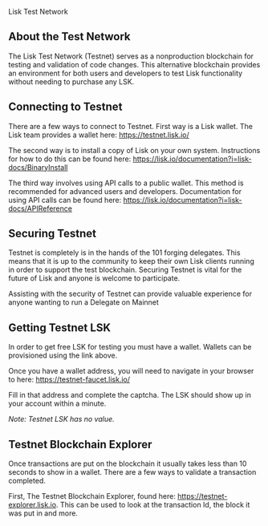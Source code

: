 Lisk Test Network

## About the Test Network

The Lisk Test Network (Testnet) serves as a nonproduction blockchain for testing and validation of code changes. This alternative blockchain provides an environment for both users and developers to test Lisk functionality without needing to purchase any LSK.

## Connecting to Testnet

There are a few ways to connect to Testnet. First way is a Lisk wallet. The Lisk team provides a wallet here: https://testnet.lisk.io/

The second way is to install a copy of Lisk on your own system. Instructions for how to do this can be found here: https://lisk.io/documentation?i=lisk-docs/BinaryInstall 

The third way involves using API calls to a public wallet. This method is recommended for advanced users and developers. Documentation for using API calls can be found here: https://lisk.io/documentation?i=lisk-docs/APIReference

## Securing Testnet

Testnet is completely is in the hands of the 101 forging delegates. This means that it is up to the community to keep their own Lisk clients running in order to support the test blockchain. Securing Testnet is vital for the future of Lisk and anyone is welcome to participate.

Assisting with the security of Testnet can provide valuable experience for anyone wanting to run a Delegate on Mainnet

## Getting Testnet LSK

In order to get free LSK for testing you must have a wallet. Wallets can be provisioned using the link above.

Once you have a wallet address, you will need to navigate in your browser to here: https://testnet-faucet.lisk.io/

Fill in that address and complete the captcha. The LSK should show up in your account within a minute.

*Note: Testnet LSK has no value.*

## Testnet Blockchain Explorer


Once transactions are put on the blockchain it usually takes less than 10 seconds to show in a wallet. There are a few ways to validate a transaction completed.

First, The Testnet Blockchain Explorer, found here:  https://testnet-explorer.lisk.io. This can be used to look at the transaction Id, the block it was put in and more.





